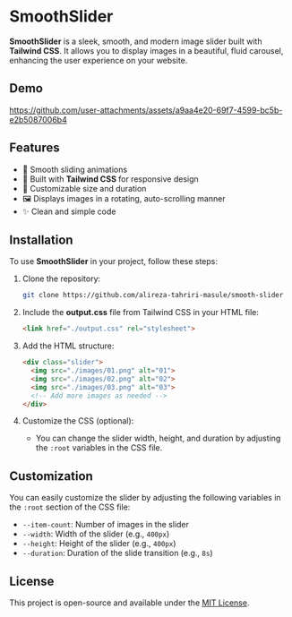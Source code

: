 # SmoothSlider

**SmoothSlider** is a sleek, smooth, and modern image slider built with **Tailwind CSS**. It allows you to display images in a beautiful, fluid carousel, enhancing the user experience on your website.

## Demo
https://github.com/user-attachments/assets/a9aa4e20-69f7-4599-bc5b-e2b5087006b4

## Features
- 🌟 Smooth sliding animations
- 🚀 Built with **Tailwind CSS** for responsive design
- 🎨 Customizable size and duration
- 🖼️ Displays images in a rotating, auto-scrolling manner
- ✨ Clean and simple code

## Installation

To use **SmoothSlider** in your project, follow these steps:

1. Clone the repository:
    ```bash
    git clone https://github.com/alireza-tahriri-masule/smooth-slider
    ```

2. Include the **output.css** file from Tailwind CSS in your HTML file:
    ```html
    <link href="./output.css" rel="stylesheet">
    ```

3. Add the HTML structure:
    ```html
    <div class="slider">
      <img src="./images/01.png" alt="01">
      <img src="./images/02.png" alt="02">
      <img src="./images/03.png" alt="03">
      <!-- Add more images as needed -->
    </div>
    ```

4. Customize the CSS (optional):
    - You can change the slider width, height, and duration by adjusting the `:root` variables in the CSS file.

## Customization

You can easily customize the slider by adjusting the following variables in the `:root` section of the CSS file:

- `--item-count`: Number of images in the slider
- `--width`: Width of the slider (e.g., `400px`)
- `--height`: Height of the slider (e.g., `400px`)
- `--duration`: Duration of the slide transition (e.g., `8s`)

## License

This project is open-source and available under the [MIT License](LICENSE).

